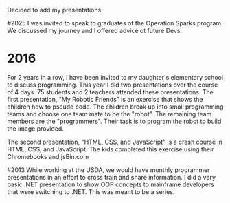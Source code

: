 Decided to add my presentations.

#2025
I was invited to speak to graduates of the Operation Sparks program. We discussed my journey and I offered advice ot future Devs.

# 2016
For 2 years in a row, I have been invited to my daughter's elementary school to discuss programming. This year I did two presentations over the course of 4 days. 75 students and 2 teachers attended these presentations.
The first presentation, "My Robotic Friends" is an exercise that shows the children how to pseudo code. The children break up into small programming teams and choose one team mate to be the "robot". The remaining team members are the "programmers". Their task is to program the robot to build the image provided.

The second presentation, "HTML, CSS, and JavaScript" is a crash course in HTML, CSS, and JavaScript. The kids completed this exercise using their Chromebooks and jsBin.com

#2013
While working at the USDA, we would have monthly programmer presentations in an effort to cross train and share information. I did a very basic .NET presentation
to show OOP concepts to mainframe developers that were switching to .NET. This was meant to be a series.
